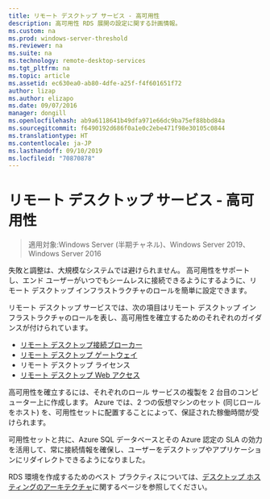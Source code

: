```yaml
---
title: リモート デスクトップ サービス - 高可用性
description: 高可用性 RDS 展開の設定に関する計画情報。
ms.custom: na
ms.prod: windows-server-threshold
ms.reviewer: na
ms.suite: na
ms.technology: remote-desktop-services
ms.tgt_pltfrm: na
ms.topic: article
ms.assetid: ec630ea0-ab80-4dfe-a25f-f4f601651f72
author: lizap
ms.author: elizapo
ms.date: 09/07/2016
manager: dongill
ms.openlocfilehash: ab9a6118641b49dfa971e66dc9ba75ef88bbd84a
ms.sourcegitcommit: f6490192d686f0a1e0c2ebe471f98e30105c0844
ms.translationtype: HT
ms.contentlocale: ja-JP
ms.lasthandoff: 09/10/2019
ms.locfileid: "70870878"
---
```

# <a name="remote-desktop-services---high-availability"></a>リモート デスクトップ サービス - 高可用性

>適用対象:Windows Server (半期チャネル)、Windows Server 2019、Windows Server 2016

失敗と調整は、大規模なシステムでは避けられません。 高可用性をサポートし、エンド ユーザーがいつでもシームレスに接続できるようにするように、リモート デスクトップ インフラストラクチャのロールを簡単に設定できます。

リモート デスクトップ サービスでは、次の項目はリモート デスクトップ インフラストラクチャのロールを表し、高可用性を確立するためのそれぞれのガイダンスが付けられています。
- [リモート デスクトップ接続ブローカー](Deploy-a-Remote-Desktop-Connection-Broker-cluster.md)
- [リモート デスクトップ ゲートウェイ](Deploy-a-RD-Web-Access-and-Gateway-farm.md)
- リモート デスクトップ ライセンス
- [リモート デスクトップ Web アクセス](Deploy-a-RD-Web-Access-and-Gateway-farm.md)

高可用性を確立するには、それぞれのロール サービスの複製を 2 台目のコンピューター上に作成します。 Azure では、2 つの仮想マシンのセット (同じロールをホスト) を、可用性セットに配置することによって、保証された稼働時間が受けられます。

可用性セットと共に、Azure SQL データベースとその Azure 認定の SLA の効力を活用して、常に接続情報を確保し、ユーザーをデスクトップやアプリケーションにリダイレクトできるようになりました。

RDS 環境を作成するためのベスト プラクティスについては、[デスクトップ ホスティングのアーキテクチャ](desktop-hosting-reference-architecture.md)に関するページを参照してください。